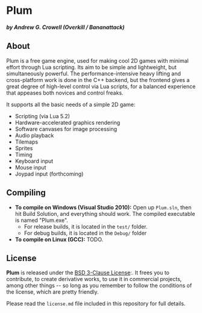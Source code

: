 Plum
====

***by Andrew G. Crowell (Overkill / Bananattack)***

About
-----

Plum is a free game engine, used for making cool 2D games with minimal effort through Lua scripting. Its aim to be simple and lightweight, but simultaneously powerful. The performance-intensive heavy lifting and cross-platform work is done in the C++ backend, but the frontend gives a great degree of high-level control via Lua scripts, for a balanced experience that appeases both novices and control freaks.

It supports all the basic needs of a simple 2D game:

* Scripting (via Lua 5.2)
* Hardware-accelerated graphics rendering
* Software canvases for image processing
* Audio playback
* Tilemaps
* Sprites
* Timing
* Keyboard input
* Mouse input
* Joypad input (forthcoming)


Compiling
---------

- **To compile on Windows (Visual Studio 2010):**
  Open up `Plum.sln`, then hit Build Solution, and everything should work.
  The compiled executable is named "Plum.exe".
  - For release builds, it is located in the `test/` folder.
  - For debug builds, it is located in the `Debug/` folder
- **To compile on Linux (GCC):** TODO.

License
-------

**Plum** is released under the [BSD 3-Clause License](http://opensource.org/licenses/BSD-3-Clause):. It frees you to contribute, to create derivative works, to use it in commercial projects, among other things -- so long as you remember to follow the conditions of the license, which are pretty friendly.

Please read the `license.md` file included in this repository for full details.